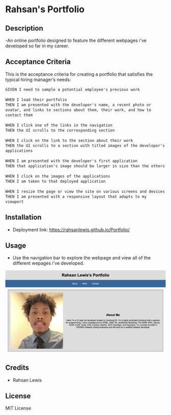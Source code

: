 # Rahsan's Portfolio

## Description

-An online portfolio designed to feature the different webpages i've developed so far in my career.

## Acceptance Criteria

This is the acceptance criteria for creating a portfolio that satisfies the typical hiring manager’s needs:

```
GIVEN I need to sample a potential employee's previous work

WHEN I load their portfolio
THEN I am presented with the developer's name, a recent photo or avatar, and links to sections about them, their work, and how to contact them

WHEN I click one of the links in the navigation
THEN the UI scrolls to the corresponding section

WHEN I click on the link to the section about their work
THEN the UI scrolls to a section with titled images of the developer's applications

WHEN I am presented with the developer's first application
THEN that application's image should be larger in size than the others

WHEN I click on the images of the applications
THEN I am taken to that deployed application

WHEN I resize the page or view the site on various screens and devices
THEN I am presented with a responsive layout that adapts to my viewport
```

## Installation

- Deployment link: https://rahsanlewis.github.io/Portfolio/

## Usage

- Use the navigation bar to explore the webpage and view all of the different wepages i've developed.

![alt text](css\images\portfoliopic.jpg)

## Credits

- Rahsan Lewis

## License

MIT License